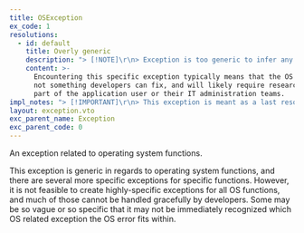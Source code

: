 ```yaml
---
title: OSException
ex_code: 1
resolutions:
  - id: default
    title: Overly generic
    description: "> [!NOTE]\r\n> Exception is too generic to infer any useful resolution."
    content: >-
      Encountering this specific exception typically means that the OS error is
      not something developers can fix, and will likely require research on the
      part of the application user or their IT administration teams.
impl_notes: "> [!IMPORTANT]\r\n> This exception is meant as a last resort when you are unable to classify operating system errors which cannot be handled gracefully.\r\n\r\nThe implementation of this exception is very straight-forward. For example purposes, we will use TypeScript.\r\n\r\nThe exception must have an exception message, which should provide a description of the reason the exception is being created.\r\n\r\n```ts\r\n// .. OS attempted to handle something, but failed\r\n\r\nconst error = lastOSErrorMessage;\r\nconst exc = new OSException(\r\n  `An operating system operation failed. ${lastOSErrorMessage}`\r\n);\r\n\r\nthrow exc;\r\n```\r\n\r\nThe exception also accepts an optional exception data parameter, which accepts any key/value pair.\r\n\r\nA special key is the cause key identifying a previous exception. This is useful when you are unable to gracefully (silently) handle errors or exceptions from third-party code (OS code would be considered third-party), and need to identify the actual cause of the exception, while presenting a more specific cause.\r\n\r\n```ts\r\ntry {\r\n  someOSErrorThrows();\r\n} catch (e) { // error string from OS\r\n  // ... Attempt to handle gracefully\r\n\r\n  const exc = new OSException(\r\n    'An operating system operation failed.',\r\n    { cause: new Error(e) }\r\n  );\r\n  \r\n  throw exc;\r\n}\r\n```"
layout: exception.vto
exc_parent_name: Exception
exc_parent_code: 0
---
```

An exception related to operating system functions.

This exception is generic in regards to operating system functions, and there are several more specific exceptions for specific functions. However, it is not feasible to create highly-specific exceptions for all OS functions, and much of those cannot be handled gracefully by developers. Some may be so vague or so specific that it may not be immediately recognized which OS related exception the OS error fits within.
